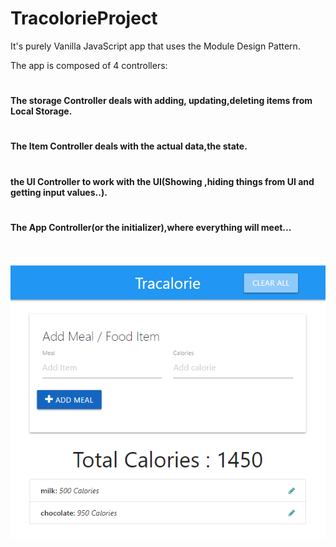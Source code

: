 # TracolorieProject
It's purely Vanilla JavaScript app that uses the Module Design Pattern.


The app is composed of 4 controllers:
#
**The storage Controller deals with adding, updating,deleting items from Local Storage.**
#
**The Item Controller deals with the actual data,the state.**
#
**the UI Controller to work with the UI(Showing ,hiding things from UI and getting input values..).**
#
**The App Controller(or the initializer),where everything will meet...**

#
![Blueprint of tracolorie App](//github.com/inesChebil/TracolorieProject/blob/master/tracolorie.PNG)
